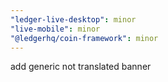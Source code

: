 ```yaml
---
"ledger-live-desktop": minor
"live-mobile": minor
"@ledgerhq/coin-framework": minor
---
```


add generic not translated banner
